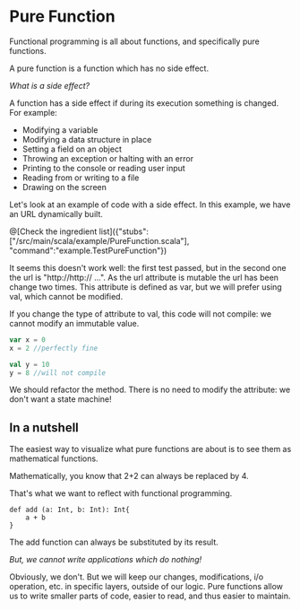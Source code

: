 # Pure Function 

Functional programming is all about functions, and specifically pure functions.

A pure function is a function which has no side effect.

_What is a side effect?_ 

A function has a side effect if during its execution something is changed.
For example:

* Modifying a variable
* Modifying a data structure in place
* Setting a field on an object
* Throwing an exception or halting with an error
* Printing to the console or reading user input
* Reading from or writing to a file
* Drawing on the screen


Let's look at an example of code with a side effect.
In this example, we have an URL dynamically built.

@[Check the ingredient list]({"stubs":["/src/main/scala/example/PureFunction.scala"], "command":"example.TestPureFunction"})


It seems this doesn't work well: the first test passed, but in the second one the url is "http://http:// ...".
As the url attribute is mutable the url has been change two times.
This attribute is defined as var, but we will prefer using val, which cannot be modified. 


If you change the type of attribute to val, this code will not compile: we cannot modify an immutable value.


```scala
var x = 0
x = 2 //perfectly fine

val y = 10
y = 8 //will not compile
```

We should refactor the method. There is no need to modify the attribute: we don't want a state machine!



## In a nutshell

The easiest way to visualize what pure functions are about is to see them as mathematical functions.

Mathematically, you know that 2+2 can always be replaced by 4.

That's what we want to reflect with functional programming.

```
def add (a: Int, b: Int): Int{
	a + b
}
``` 

The add function can always be substituted by its result.

_But, we cannot write applications which do nothing!_

Obviously, we don't.
But we will keep our changes, modifications, i/o operation, etc. in specific layers, outside of our logic.
Pure functions allow us to write smaller parts of code, easier to read, and thus easier to maintain.

